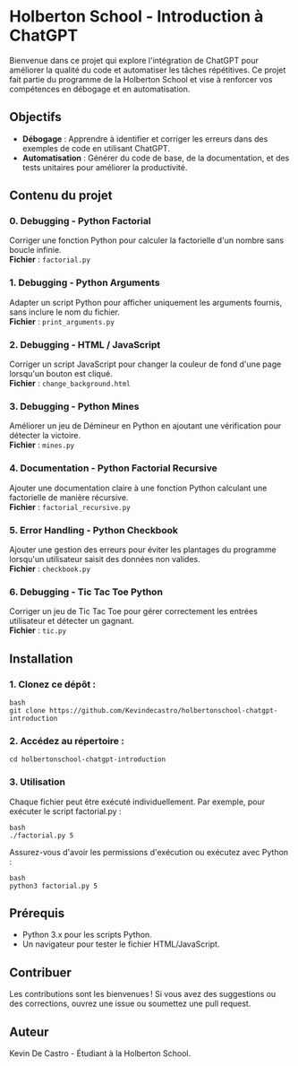 # Holberton School - Introduction à ChatGPT

Bienvenue dans ce projet qui explore l'intégration de ChatGPT pour améliorer la qualité du code et automatiser les tâches répétitives. Ce projet fait partie du programme de la Holberton School et vise à renforcer vos compétences en débogage et en automatisation.

## Objectifs

- **Débogage** : Apprendre à identifier et corriger les erreurs dans des exemples de code en utilisant ChatGPT. 
- **Automatisation** : Générer du code de base, de la documentation, et des tests unitaires pour améliorer la productivité.

## Contenu du projet

### 0. Debugging - Python Factorial
Corriger une fonction Python pour calculer la factorielle d'un nombre sans boucle infinie.  
**Fichier** : `factorial.py`

### 1. Debugging - Python Arguments
Adapter un script Python pour afficher uniquement les arguments fournis, sans inclure le nom du fichier.  
**Fichier** : `print_arguments.py`

### 2. Debugging - HTML / JavaScript
Corriger un script JavaScript pour changer la couleur de fond d'une page lorsqu'un bouton est cliqué.  
**Fichier** : `change_background.html`

### 3. Debugging - Python Mines
Améliorer un jeu de Démineur en Python en ajoutant une vérification pour détecter la victoire.  
**Fichier** : `mines.py`

### 4. Documentation - Python Factorial Recursive
Ajouter une documentation claire à une fonction Python calculant une factorielle de manière récursive.  
**Fichier** : `factorial_recursive.py`

### 5. Error Handling - Python Checkbook
Ajouter une gestion des erreurs pour éviter les plantages du programme lorsqu'un utilisateur saisit des données non valides.  
**Fichier** : `checkbook.py`

### 6. Debugging - Tic Tac Toe Python
Corriger un jeu de Tic Tac Toe pour gérer correctement les entrées utilisateur et détecter un gagnant.  
**Fichier** : `tic.py`

## Installation

### 1. Clonez ce dépôt :

   ```
   bash
   git clone https://github.com/Kevindecastro/holbertonschool-chatgpt-introduction
   ```

### 2. Accédez au répertoire :

   ```
   cd holbertonschool-chatgpt-introduction
   ```

### 3. Utilisation

Chaque fichier peut être exécuté individuellement. Par exemple, pour exécuter le script factorial.py :

   ```
   bash
   ./factorial.py 5
   ```
Assurez-vous d'avoir les permissions d'exécution ou exécutez avec Python :

   ```
   bash
   python3 factorial.py 5
   ```

## Prérequis

   * Python 3.x pour les scripts Python.
   * Un navigateur pour tester le fichier HTML/JavaScript.

## Contribuer

Les contributions sont les bienvenues ! Si vous avez des suggestions ou des corrections, ouvrez une issue ou soumettez une pull request.

## Auteur

Kevin De Castro - Étudiant à la Holberton School.